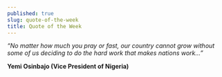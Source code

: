 ```yaml
---
published: true
slug: quote-of-the-week
title: Quote of the Week
---
```

_“No matter how much you pray or fast, our country cannot grow without some of us deciding to do the hard work that makes nations work…”_

   **Yemi Osinbajo (Vice President of Nigeria)**
